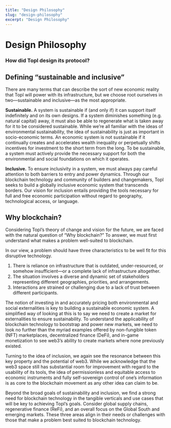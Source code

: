 ```yaml
---
title: "Design Philosophy"
slug: "design-philosophy"
excerpt: "Design Philosophy"
---
```


# Design Philosophy
### How did Topl design its protocol?

## Defining “sustainable and inclusive”
There are many terms that can describe the sort of new economic reality that Topl will power with its infrastructure, but we choose root ourselves in two—sustainable and inclusive—as the most appropriate.

**Sustainable.** A system is sustainable if (and only if) it can support itself indefinitely and on its own designs. If a system diminishes something (e.g. natural capital) away, it must also be able to regenerate what is taken away for it to be considered sustainable. While we’re all familiar with the ideas of environmental sustainability, the idea of sustainability is just as important in socio-economic terms. An economic system is not sustainable if it continually creates and accelerates wealth inequality or perpetually shifts incentives for investment to the short term from the long. To be sustainable, a system must actively provide the necessary support for both the environmental and social foundations on which it operates.

**Inclusive.** To ensure inclusivity in a system, we must always pay careful attention to both barriers to entry and power dynamics. Through our blockchain technology and community of builders and changemakers, Topl seeks to build a globally inclusive economic system that transcends borders. Our vision for inclusion entails providing the tools necessary for full and free economic participation without regard to geography, technological access, or language.

## Why blockchain?

Considering Topl’s theory of change and vision for the future, we are faced with the natural question of “Why blockchain?” To answer, we must first understand what makes a problem well-suited to blockchain.

In our view, a problem should have three characteristics to be well fit for this disruptive technology.

1. There is reliance on infrastructure that is outdated, under-resourced, or somehow insufficient—or a complete lack of infrastructure altogether.
2. The situation involves a diverse and dynamic set of stakeholders representing different geographies, priorities, and arrangements.
3. Interactions are strained or challenging due to a lack of trust between different participants.

The notion of investing in and accurately pricing both environmental and social externalities is key to building a sustainable economic system. A simplified way of looking at this is to say we need to create a market for externalities to ensure sustainability. To understand the applicability of blockchain technology to bootstrap and power new markets, we need to look no further than the myriad examples offered by non-fungible token (NFT) marketplaces, decentralized finance (DeFi), and in-game monetization to see web3’s ability to create markets where none previously existed.

Turning to the idea of inclusion, we again see the resonance between this key property and the potential of web3. While we acknowledge that the web3 space still has substantial room for improvement with regard to the usability of its tools, the idea of permissionless and equitable access to economic instruments and fully self-sovereign control of one’s information is as core to the blockchain movement as any other idea can claim to be.

Beyond the broad goals of sustainability and inclusion, we find a strong need for blockchain technology in the tangible verticals and use cases that will be key to achieving Topl’s goals. Consider global supply chains, regenerative finance (ReFi), and an overall focus on the Global South and emerging markets. These three areas align in their needs or challenges with those that make a problem best suited to blockchain technology.